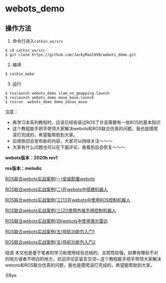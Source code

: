 # webots_demo

## 操作方法
1. 命令行进入`catkin_ws/src`
``` shell
$ cd catkin_ws/src
$ git clone https://github.com/JackyMao1999/webots_demo.git
```
2. 编译
``` shell
$ catkin_make
```
3. 运行
``` shell
$ roslaunch webots_demo slam_no_gmapping.launch
$ roslaunch webots_demo move_base.launch
$ rosrun  webots_demo demo_2dnav_move
```

注意：

- 再学习本系列教程时，应该已经安装过ROS了并且需要有一些ROS的基本知识
- 这个教程能手把手带领大家解决webots和ROS联合仿真的问题，我也是摸爬滚打完成的，希望能帮助到大家。
- 后续依旧会发布新的内容，大家可以持续关注～～～
- 大家有什么问题也可以在下面评论，我看到后会恢复～～～

**webots版本：2020b rev1**

**ros版本：melodic**

[ROS联合webots实战案例(一)安装配置webots](https://blog.csdn.net/xiaokai1999/article/details/112545103)

[ROS联合webots实战案例(二)在webots中搭建机器人](https://blog.csdn.net/xiaokai1999/article/details/112545173)

[ROS联合webots实战案例(三[1])在webots中使用ROS控制机器人](https://blog.csdn.net/xiaokai1999/article/details/112545405)

[ROS联合webots实战案例(三[2])使用外接手柄控制机器人](https://blog.csdn.net/xiaokai1999/article/details/112545545)

[ROS联合webots实战案例(四)webots中使用激光雷达](https://blog.csdn.net/xiaokai1999/article/details/112545602)

[ROS联合webots实战案例(五)导航功能包入门1](https://blog.csdn.net/xiaokai1999/article/details/112596613)

[ROS联合webots实战案例(五)导航功能包入门2](https://blog.csdn.net/xiaokai1999/article/details/112596640)


结语
本文也是基于笔者的学习和使用经验总结的，主观性较强，如果有哪些不对的地方或者不明白的地方，欢迎评论区留言交流~
这个教程能手把手带领大家解决webots和ROS联合仿真的问题，我也是摸爬滚打完成的，希望能帮助到大家。

✌Bye
